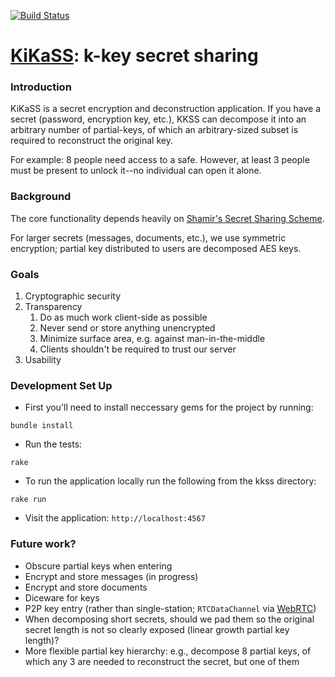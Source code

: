 [![Build Status](https://travis-ci.org/seattle-beach/kkss.svg?branch=master)](https://travis-ci.org/seattle-beach/kkss)

# [KiKaSS](http://kkss.cfapps.io/): k-key secret sharing

### Introduction
KiKaSS is a secret encryption and deconstruction application. If you have a secret (password, encryption key, etc.), KKSS can decompose it into an arbitrary number of partial-keys, of which an arbitrary-sized subset is required to reconstruct the original key.

For example: 8 people need access to a safe. However, at least 3 people must be present to unlock it--no individual can open it alone.

### Background
The core functionality depends heavily on [Shamir's Secret Sharing Scheme](https://en.wikipedia.org/wiki/Shamir%27s_Secret_Sharing).

For larger secrets (messages, documents, etc.), we use symmetric encryption; partial key distributed to users are decomposed AES keys.

### Goals
1. Cryptographic security
2. Transparency
    1. Do as much work client-side as possible
    2. Never send or store anything unencrypted
    3. Minimize surface area, e.g. against man-in-the-middle
    4. Clients shouldn't be required to trust our server
3. Usability

### Development Set Up
- First you'll need to install neccessary gems for the project by running:
```
bundle install
```
- Run the tests:
```
rake
```
- To run the application locally run the following from the kkss directory:
```
rake run
```
- Visit the application: `http://localhost:4567`

### Future work?
- Obscure partial keys when entering
- Encrypt and store messages (in progress)
- Encrypt and store documents
- Diceware for keys
- P2P key entry (rather than single-station; `RTCDataChannel` via [WebRTC](https://webrtc.org/))
- When decomposing short secrets, should we pad them so the original secret length is not so clearly exposed (linear growth partial key length)?
- More flexible partial key hierarchy: e.g., decompose 8 partial keys, of which any 3 are needed to reconstruct the secret, but one of them
